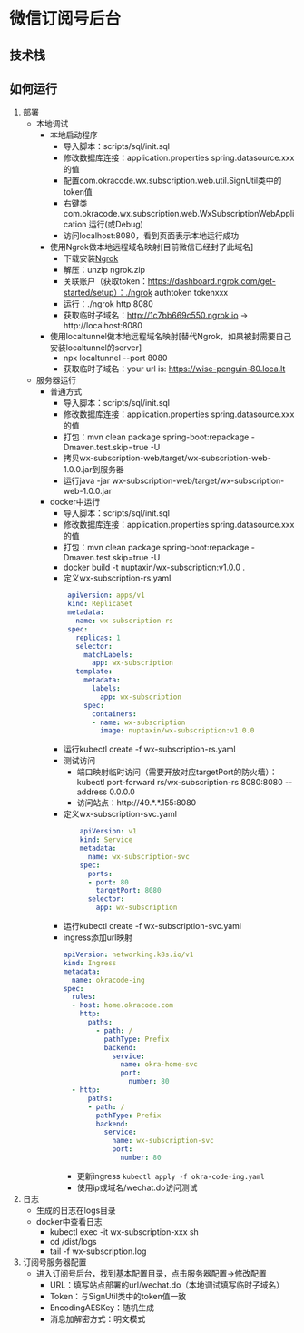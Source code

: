 # 微信订阅号后台
## 技术栈
## 如何运行
1. 部署
    * 本地调试
        * 本地启动程序
            * 导入脚本：scripts/sql/init.sql
            * 修改数据库连接：application.properties spring.datasource.xxx的值
            * 配置com.okracode.wx.subscription.web.util.SignUtil类中的token值
            * 右键类 com.okracode.wx.subscription.web.WxSubscriptionWebApplication 运行(或Debug)
            * 访问localhost:8080，看到页面表示本地运行成功
        * 使用Ngrok做本地远程域名映射[目前微信已经封了此域名]
            * 下载安装[Ngrok](https://ngrok.com/download)
            * 解压：unzip ngrok.zip
            * 关联账户（获取token：https://dashboard.ngrok.com/get-started/setup）：./ngrok authtoken tokenxxx
            * 运行：./ngrok http 8080
            * 获取临时子域名：http://1c7bb669c550.ngrok.io -> http://localhost:8080
        * 使用localtunnel做本地远程域名映射[替代Ngrok，如果被封需要自己安装localtunnel的server]
            * npx localtunnel --port 8080
            * 获取临时子域名：your url is: https://wise-penguin-80.loca.lt
    * 服务器运行
        * 普通方式
            * 导入脚本：scripts/sql/init.sql
            * 修改数据库连接：application.properties spring.datasource.xxx的值
            * 打包：mvn clean package spring-boot:repackage -Dmaven.test.skip=true -U
            * 拷贝wx-subscription-web/target/wx-subscription-web-1.0.0.jar到服务器
            * 运行java -jar wx-subscription-web/target/wx-subscription-web-1.0.0.jar
        * docker中运行
            * 导入脚本：scripts/sql/init.sql
            * 修改数据库连接：application.properties spring.datasource.xxx的值
            * 打包：mvn clean package spring-boot:repackage -Dmaven.test.skip=true -U
            * docker build -t nuptaxin/wx-subscription:v1.0.0 .
            * 定义wx-subscription-rs.yaml
                ```yaml
                 apiVersion: apps/v1
                 kind: ReplicaSet
                 metadata:
                   name: wx-subscription-rs
                 spec:
                   replicas: 1
                   selector:
                     matchLabels:
                       app: wx-subscription
                   template:
                     metadata:
                       labels:
                         app: wx-subscription
                     spec:
                       containers:
                       - name: wx-subscription
                         image: nuptaxin/wx-subscription:v1.0.0
                ```
            * 运行kubectl create -f wx-subscription-rs.yaml
            * 测试访问
                * 端口映射临时访问（需要开放对应targetPort的防火墙）：kubectl port-forward rs/wx-subscription-rs 8080:8080 --address 0.0.0.0
                * 访问站点：http://49.\*.\*.155:8080
            * 定义wx-subscription-svc.yaml
                ```yaml
                    apiVersion: v1
                    kind: Service
                    metadata:
                      name: wx-subscription-svc
                    spec:
                      ports:
                      - port: 80
                        targetPort: 8080
                      selector:
                        app: wx-subscription
                ```
            * 运行kubectl create -f wx-subscription-svc.yaml
            * ingress添加url映射
                ```yaml
                apiVersion: networking.k8s.io/v1
                kind: Ingress
                metadata:
                  name: okracode-ing
                spec:
                  rules:
                  - host: home.okracode.com
                    http:
                      paths:
                        - path: /
                          pathType: Prefix
                          backend:
                            service:
                              name: okra-home-svc
                              port:
                                number: 80
                  - http:
                      paths:
                      - path: /
                        pathType: Prefix
                        backend:
                          service:
                            name: wx-subscription-svc
                            port:
                              number: 80
                ```
                * 更新ingress
                   `kubectl apply -f okra-code-ing.yaml`
                * 使用ip或域名/wechat.do访问测试
2. 日志
    * 生成的日志在logs目录
    * docker中查看日志
        * kubectl exec -it wx-subscription-xxx sh
        * cd /dist/logs
        * tail -f wx-subscription.log
3. 订阅号服务器配置
    * 进入订阅号后台，找到基本配置目录，点击服务器配置->修改配置
        * URL：填写站点部署的url/wechat.do（本地调试填写临时子域名）
        * Token：与SignUtil类中的token值一致
        * EncodingAESKey：随机生成
        * 消息加解密方式：明文模式
                  
